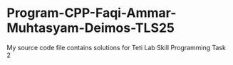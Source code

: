 # Program-CPP-Faqi-Ammar-Muhtasyam-Deimos-TLS25
My source code file contains solutions for Teti Lab Skill Programming Task 2
